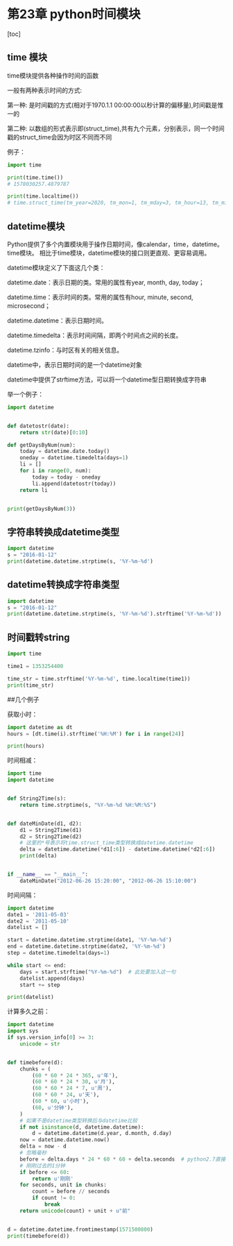 # 第23章 python时间模块


[toc]


## time 模块


time模块提供各种操作时间的函数

一般有两种表示时间的方式:

第一种: 是时间戳的方式(相对于1970.1.1 00:00:00以秒计算的偏移量),时间戳是惟一的

第二种: 以数组的形式表示即(struct_time),共有九个元素，分别表示，同一个时间戳的struct_time会因为时区不同而不同


例子：
```python
import time

print(time.time())
# 1578030257.4879787

print(time.localtime())
# time.struct_time(tm_year=2020, tm_mon=1, tm_mday=3, tm_hour=13, tm_min=44, tm_sec=17, tm_wday=4, tm_yday=3, tm_isdst=0)

```



## datetime模块

Python提供了多个内置模块用于操作日期时间，像calendar，time，datetime。time模块。
相比于time模块，datetime模块的接口则更直观、更容易调用。

datetime模块定义了下面这几个类：

datetime.date：表示日期的类。常用的属性有year, month, day, today；

datetime.time：表示时间的类。常用的属性有hour, minute, second, microsecond；

datetime.datetime：表示日期时间。

datetime.timedelta：表示时间间隔，即两个时间点之间的长度。

datetime.tzinfo：与时区有关的相关信息。

datetime中，表示日期时间的是一个datetime对象

datetime中提供了strftime方法，可以将一个datetime型日期转换成字符串


举一个例子：
```python
import datetime


def datetostr(date):
    return str(date)[0:10]

def getDaysByNum(num):
    today = datetime.date.today()
    oneday = datetime.timedelta(days=1)
    li = []
    for i in range(0, num):
        today = today - oneday
        li.append(datetostr(today))
    return li


print(getDaysByNum(3))
```



## 字符串转换成datetime类型

```python
import datetime
s = "2016-01-12"
print(datetime.datetime.strptime(s, '%Y-%m-%d')
```


## datetime转换成字符串类型
```python
import datetime
s = "2016-01-12"
print(datetime.datetime.strptime(s, '%Y-%m-%d').strftime('%Y-%m-%d'))

```

## 时间戳转string
```python
import time

time1 = 1353254400

time_str = time.strftime('%Y-%m-%d', time.localtime(time1))
print(time_str)
```

##几个例子

获取小时：
```python
import datetime as dt
hours = [dt.time(i).strftime('%H:%M') for i in range(24)]

print(hours)
```


时间相减：
```python
import time
import datetime


def String2Time(s):
    return time.strptime(s, "%Y-%m-%d %H:%M:%S")


def dateMinDate(d1, d2):
    d1 = String2Time(d1)
    d2 = String2Time(d2)
    # 这里的*号表示将time.struct_time类型转换成datetime.datetime
    delta = datetime.datetime(*d1[:6]) - datetime.datetime(*d2[:6])
    print(delta)


if __name__ == "__main__":
    dateMinDate("2012-06-26 15:20:00", "2012-06-26 15:10:00")

```


时间间隔：
```python
import datetime
date1 = '2011-05-03'
date2 = '2011-05-10'
datelist = []

start = datetime.datetime.strptime(date1, '%Y-%m-%d')
end = datetime.datetime.strptime(date2, '%Y-%m-%d')
step = datetime.timedelta(days=1)

while start <= end:
    days = start.strftime("%Y-%m-%d")  # 此处要加入这一句
    datelist.append(days)
    start += step

print(datelist)
```


计算多久之前：
```python
import datetime
import sys
if sys.version_info[0] >= 3:
    unicode = str


def timebefore(d):
    chunks = (
        (60 * 60 * 24 * 365, u'年'),
        (60 * 60 * 24 * 30, u'月'),
        (60 * 60 * 24 * 7, u'周'),
        (60 * 60 * 24, u'天'),
        (60 * 60, u'小时'),
        (60, u'分钟'),
    )
    # 如果不是datetime类型转换后与datetime比较
    if not isinstance(d, datetime.datetime):
        d = datetime.datetime(d.year, d.month, d.day)
    now = datetime.datetime.now()
    delta = now - d
    # 忽略毫秒
    before = delta.days * 24 * 60 * 60 + delta.seconds  # python2.7直接调用 delta.total_seconds()
    # 刚刚过去的1分钟
    if before <= 60:
        return u'刚刚'
    for seconds, unit in chunks:
        count = before // seconds
        if count != 0:
            break
    return unicode(count) + unit + u"前"


d = datetime.datetime.fromtimestamp(1571500800)
print(timebefore(d))

```
